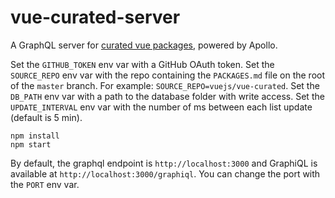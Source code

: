 # vue-curated-server

A GraphQL server for [curated vue packages](https://github.com/Akryum/vue-curated), powered by Apollo.

Set the `GITHUB_TOKEN` env var with a GitHub OAuth token.
Set the `SOURCE_REPO` env var with the repo containing the `PACKAGES.md` file on the root of the `master` branch. For example: `SOURCE_REPO=vuejs/vue-curated`.
Set the `DB_PATH` env var with a path to the database folder with write access.
Set the `UPDATE_INTERVAL` env var with the number of ms between each list update (default is 5 min).

```
npm install
npm start
```

By default, the graphql endpoint is `http://localhost:3000` and GraphiQL is available at `http://localhost:3000/graphiql`. You can change the port with the `PORT` env var.
